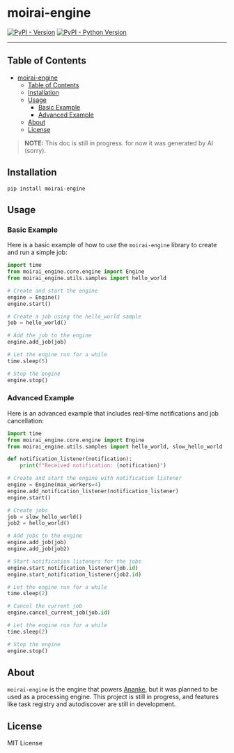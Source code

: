 # moirai-engine

[![PyPI - Version](https://img.shields.io/pypi/v/moirai-engine.svg)](https://pypi.org/project/moirai-engine)
[![PyPI - Python Version](https://img.shields.io/pypi/pyversions/moirai-engine.svg)](https://pypi.org/project/moirai-engine)

-----

## Table of Contents
<!-- TOC -->

- [moirai-engine](#moirai-engine)
  - [Table of Contents](#table-of-contents)
  - [Installation](#installation)
  - [Usage](#usage)
    - [Basic Example](#basic-example)
    - [Advanced Example](#advanced-example)
  - [About](#about)
  - [License](#license)

<!-- /TOC -->


> **NOTE:** This doc is still in progress. for now it was generated by AI (sorry).

## Installation

```console
pip install moirai-engine
```

## Usage

### Basic Example

Here is a basic example of how to use the `moirai-engine` library to create and run a simple job:

```python
import time
from moirai_engine.core.engine import Engine
from moirai_engine.utils.samples import hello_world

# Create and start the engine
engine = Engine()
engine.start()

# Create a job using the hello_world sample
job = hello_world()

# Add the job to the engine
engine.add_job(job)

# Let the engine run for a while
time.sleep(5)

# Stop the engine
engine.stop()
```

### Advanced Example

Here is an advanced example that includes real-time notifications and job cancellation:

```python
import time
from moirai_engine.core.engine import Engine
from moirai_engine.utils.samples import hello_world, slow_hello_world

def notification_listener(notification):
    print(f"Received notification: {notification}")

# Create and start the engine with notification listener
engine = Engine(max_workers=4)
engine.add_notification_listener(notification_listener)
engine.start()

# Create jobs
job = slow_hello_world()
job2 = hello_world()

# Add jobs to the engine
engine.add_job(job)
engine.add_job(job2)

# Start notification listeners for the jobs
engine.start_notification_listener(job.id)
engine.start_notification_listener(job2.id)

# Let the engine run for a while
time.sleep(2)

# Cancel the current job
engine.cancel_current_job(job.id)

# Let the engine run for a while
time.sleep(2)

# Stop the engine
engine.stop()
```

## About

`moirai-engine` is the engine that powers [Ananke](https://github.com/fcrozetta/ananke), but it was planned to be used as a processing engine. This project is still in progress, and features like task registry and autodiscover are still in development.

## License

MIT License
